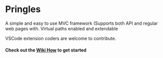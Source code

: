 #   Pringles
A simple and easy to use MVC framework (Supports both API and regular web pages with.
Virtual paths enabled and extendable

VSCode extension coders are welcome to contribute.
#### Check out the [Wiki How](https://github.com/jwes-dev/Pringles/wiki/Create-your-first-application-on-Pringles) to get started
